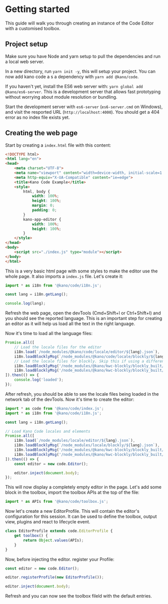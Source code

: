 # Getting started

This guide will walk you through creating an instance of the Code Editor with a customised toolbox.

## Project setup

Make sure you have Node and yarn setup to pull the dependencies and run a local web server.

In a new directory, run `yarn init -y`, this will setup your project. You can now add kano code a s a dependency with `yarn add @kano/code`.

If you haven't yet, install the ES6 web server with: `yarn global add @kano/es6-server`. This is a development server that allows fast prototyping without worrying about module resolution or bundling.

Start the development server with `es6-server` (`es6-server.cmd` on Windows), and visit the resported URL (`http://localhost:4000`). You should get a 404 error as no index file exists yet.

## Creating the web page

Start by creating a `index.html` file with this content: 

```html
<!DOCTYPE html>
<html lang="en">
<head>
    <meta charset="UTF-8">
    <meta name="viewport" content="width=device-width, initial-scale=1.0">
    <meta http-equiv="X-UA-Compatible" content="ie=edge">
    <title>Kano Code Example</title>
    <style>
        html, body {
            width: 100%;
            height: 100%;
            margin: 0;
            padding: 0;
        }
        kano-app-editor {
            width: 100%;
            height: 100%;
        }
    </style>
</head>
<body>
    <script src="./index.js" type="module"></script>
</body>
</html>
```

This is a very basic html page with some styles to make the editor use the whole page. It also imports a `index.js` file. Let's create it:

```js
import * as i18n from '@kano/code/i18n.js';

const lang = i18n.getLang();

console.log(lang);

```

Refresh the web page, open the devTools (Cmd+Shift+I or Ctrl+Shift+I) and you should see the reported language. This is an important step for creating an editor as it will help us load all the text in the right language.

Now it's time to load all the language files:

```js
Promise.all([
    // Load the locale files for the editor
    i18n.load(`/node_modules/@kano/code/locale/editor/${lang}.json`),
    i18n.loadBlocklyMsg(`/node_modules/@kano/code/locale/blockly/${lang}.json`),
    // Load the locale files for blockly. Skip this if using a different source editor
    i18n.loadBlocklyMsg('/node_modules/@kano/kwc-blockly/blockly_built/msg/json/en.json'),
    i18n.loadBlocklyMsg('/node_modules/@kano/kwc-blockly/blockly_built/msg/json/constants.json'),
]).then(() => {
    console.log('loaded');
});
```

After refresh, you should be able to see the locale files being loaded in the network tab of the devTools. Now it's time to create the editor:

```js
import * as code from '@kano/code/index.js';
import * as i18n from '@kano/code/i18n.js';

const lang = i18n.getLang();

// Load Kano Code locales and elements
Promise.all([
    i18n.load(`/node_modules/locale/editor/${lang}.json`),
    i18n.loadBlocklyMsg(`/node_modules/locale/blockly/${lang}.json`),
    i18n.loadBlocklyMsg('/node_modules/@kano/kwc-blockly/blockly_built/msg/json/en.json'),
    i18n.loadBlocklyMsg('/node_modules/@kano/kwc-blockly/blockly_built/msg/json/constants.json'),
]).then(() => {
    const editor = new code.Editor();

    editor.inject(document.body);
});
```

This will now display a completely empty editor in the page. Let's add some block in the toolbox, import the toolbox APIs at the top of the file:

```js
import * as APIs from '@kano/code/toolbox.js';
```

Now let's create a new EditorProfile. This will contain the editor's configuration for this session. It can be used to define the toolbox, output view, plugins and react to lifecycle event.

```js
class EditorProfile extends code.EditorProfile {
    get toolbox() {
        return Object.values(APIs);
    }
}
```

Now, before injecting the editor. register your Profile:

```js
const editor = new code.Editor();

editor.registerProfile(new EditorProfile());

editor.inject(document.body);

```

Refresh and you can now see the toolbox fileld with the default entries.